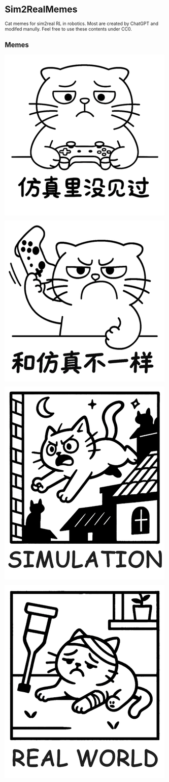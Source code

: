 # Sim2RealMemes

Cat memes for sim2real RL in robotics. Most are created by ChatGPT and modifed manully. Feel free to use these contents under CC0.

## Memes

![](memes/仿真里没见过.png)

![](memes/和仿真不一样.png)

![](memes/Simulation.png)

![](memes/RealWorld.png)

